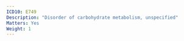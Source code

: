 ```yaml
---
ICD10: E749
Description: "Disorder of carbohydrate metabolism, unspecified"
Matters: Yes
Weight: 1
---
```


